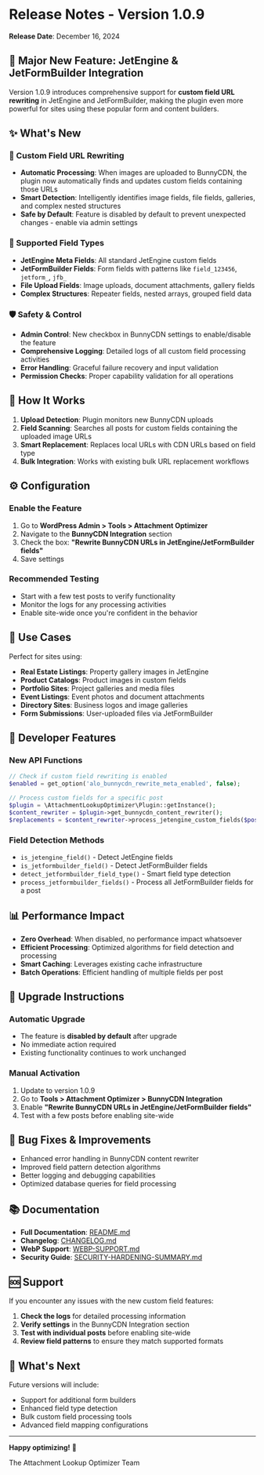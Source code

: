 # Release Notes - Version 1.0.9

**Release Date**: December 16, 2024

## 🎉 Major New Feature: JetEngine & JetFormBuilder Integration

Version 1.0.9 introduces comprehensive support for **custom field URL rewriting** in JetEngine and JetFormBuilder, making the plugin even more powerful for sites using these popular form and content builders.

## ✨ What's New

### 🎨 Custom Field URL Rewriting
- **Automatic Processing**: When images are uploaded to BunnyCDN, the plugin now automatically finds and updates custom fields containing those URLs
- **Smart Detection**: Intelligently identifies image fields, file fields, galleries, and complex nested structures
- **Safe by Default**: Feature is disabled by default to prevent unexpected changes - enable via admin settings

### 🔧 Supported Field Types
- **JetEngine Meta Fields**: All standard JetEngine custom fields
- **JetFormBuilder Fields**: Form fields with patterns like `field_123456`, `jetform_`, `jfb_`
- **File Upload Fields**: Image uploads, document attachments, gallery fields
- **Complex Structures**: Repeater fields, nested arrays, grouped field data

### 🛡️ Safety & Control
- **Admin Control**: New checkbox in BunnyCDN settings to enable/disable the feature
- **Comprehensive Logging**: Detailed logs of all custom field processing activities
- **Error Handling**: Graceful failure recovery and input validation
- **Permission Checks**: Proper capability validation for all operations

## 🚀 How It Works

1. **Upload Detection**: Plugin monitors new BunnyCDN uploads
2. **Field Scanning**: Searches all posts for custom fields containing the uploaded image URLs
3. **Smart Replacement**: Replaces local URLs with CDN URLs based on field type
4. **Bulk Integration**: Works with existing bulk URL replacement workflows

## ⚙️ Configuration

### Enable the Feature
1. Go to **WordPress Admin > Tools > Attachment Optimizer**
2. Navigate to the **BunnyCDN Integration** section
3. Check the box: **"Rewrite BunnyCDN URLs in JetEngine/JetFormBuilder fields"**
4. Save settings

### Recommended Testing
- Start with a few test posts to verify functionality
- Monitor the logs for any processing activities
- Enable site-wide once you're confident in the behavior

## 🎯 Use Cases

Perfect for sites using:
- **Real Estate Listings**: Property gallery images in JetEngine
- **Product Catalogs**: Product images in custom fields
- **Portfolio Sites**: Project galleries and media files
- **Event Listings**: Event photos and document attachments
- **Directory Sites**: Business logos and image galleries
- **Form Submissions**: User-uploaded files via JetFormBuilder

## 🔧 Developer Features

### New API Functions
```php
// Check if custom field rewriting is enabled
$enabled = get_option('alo_bunnycdn_rewrite_meta_enabled', false);

// Process custom fields for a specific post
$plugin = \AttachmentLookupOptimizer\Plugin::getInstance();
$content_rewriter = $plugin->get_bunnycdn_content_rewriter();
$replacements = $content_rewriter->process_jetengine_custom_fields($post_id, $attachment_info, $cdn_url);
```

### Field Detection Methods
- `is_jetengine_field()` - Detect JetEngine fields
- `is_jetformbuilder_field()` - Detect JetFormBuilder fields
- `detect_jetformbuilder_field_type()` - Smart field type detection
- `process_jetformbuilder_fields()` - Process all JetFormBuilder fields for a post

## 📊 Performance Impact

- **Zero Overhead**: When disabled, no performance impact whatsoever
- **Efficient Processing**: Optimized algorithms for field detection and processing
- **Smart Caching**: Leverages existing cache infrastructure
- **Batch Operations**: Efficient handling of multiple fields per post

## 🔄 Upgrade Instructions

### Automatic Upgrade
- The feature is **disabled by default** after upgrade
- No immediate action required
- Existing functionality continues to work unchanged

### Manual Activation
1. Update to version 1.0.9
2. Go to **Tools > Attachment Optimizer > BunnyCDN Integration**
3. Enable **"Rewrite BunnyCDN URLs in JetEngine/JetFormBuilder fields"**
4. Test with a few posts before enabling site-wide

## 🐛 Bug Fixes & Improvements

- Enhanced error handling in BunnyCDN content rewriter
- Improved field pattern detection algorithms
- Better logging and debugging capabilities
- Optimized database queries for field processing

## 📚 Documentation

- **Full Documentation**: [README.md](README.md)
- **Changelog**: [CHANGELOG.md](CHANGELOG.md)
- **WebP Support**: [WEBP-SUPPORT.md](WEBP-SUPPORT.md)
- **Security Guide**: [SECURITY-HARDENING-SUMMARY.md](SECURITY-HARDENING-SUMMARY.md)

## 🆘 Support

If you encounter any issues with the new custom field features:

1. **Check the logs** for detailed processing information
2. **Verify settings** in the BunnyCDN Integration section
3. **Test with individual posts** before enabling site-wide
4. **Review field patterns** to ensure they match supported formats

## 🔮 What's Next

Future versions will include:
- Support for additional form builders
- Enhanced field type detection
- Bulk custom field processing tools
- Advanced field mapping configurations

---

**Happy optimizing!** 🚀

The Attachment Lookup Optimizer Team 
